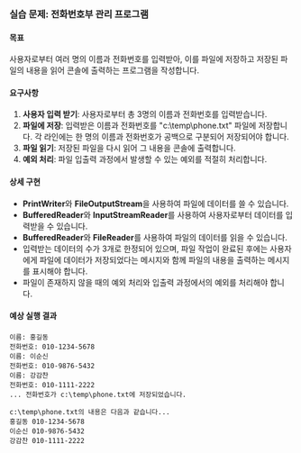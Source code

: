 ### 실습 문제: 전화번호부 관리 프로그램

#### 목표
사용자로부터 여러 명의 이름과 전화번호를 입력받아, 이를 파일에 저장하고 저장된 파일의 내용을 읽어 콘솔에 출력하는 프로그램을 작성합니다.

#### 요구사항
1. **사용자 입력 받기**: 사용자로부터 총 3명의 이름과 전화번호를 입력받습니다.
2. **파일에 저장**: 입력받은 이름과 전화번호를 "c:\\temp\\phone.txt" 파일에 저장합니다. 각 라인에는 한 명의 이름과 전화번호가 공백으로 구분되어 저장되어야 합니다.
3. **파일 읽기**: 저장된 파일을 다시 읽어 그 내용을 콘솔에 출력합니다.
4. **예외 처리**: 파일 입출력 과정에서 발생할 수 있는 예외를 적절히 처리합니다. 

#### 상세 구현
- **PrintWriter**와 **FileOutputStream**을 사용하여 파일에 데이터를 쓸 수 있습니다.
- **BufferedReader**와 **InputStreamReader**를 사용하여 사용자로부터 데이터를 입력받을 수 있습니다.
- **BufferedReader**와 **FileReader**를 사용하여 파일의 데이터를 읽을 수 있습니다.
- 입력받는 데이터의 수가 3개로 한정되어 있으며, 파일 작업이 완료된 후에는 사용자에게 파일에 데이터가 저장되었다는 메시지와 함께 파일의 내용을 출력하는 메시지를 표시해야 합니다.
- 파일이 존재하지 않을 때의 예외 처리와 입출력 과정에서의 예외를 처리해야 합니다.

#### 예상 실행 결과
```
이름: 홍길동
전화번호: 010-1234-5678
이름: 이순신
전화번호: 010-9876-5432
이름: 강감찬
전화번호: 010-1111-2222
... 전화번호가 c:\temp\phone.txt에 저장되었습니다.

c:\temp\phone.txt의 내용은 다음과 같습니다...
홍길동 010-1234-5678
이순신 010-9876-5432
강감찬 010-1111-2222
```
